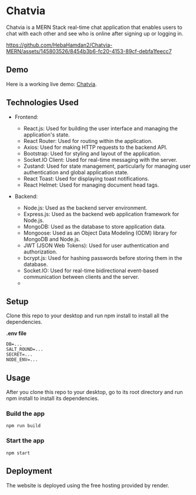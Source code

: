 # Chatvia

Chatvia is a MERN Stack real-time chat application that enables users to chat with each other and see who is online after signing up or logging in.

https://github.com/HebaHamdan2/Chatvia-MERN/assets/145803526/8454b3b6-fc20-4153-89cf-debfa1feecc7


## Demo
Here is a working live demo: [Chatvia](https://chatvia-mern.onrender.com/).

## Technologies Used

- Frontend:

   - React.js: Used for building the user interface and managing the application's state.
    - React Router: Used for routing within the application.
    - Axios: Used for making HTTP requests to the backend API.
    - Bootstrap: Used for styling and layout of the application.
    - Socket.IO Client: Used for real-time messaging with the server.
    - Zustand: Used for state management, particularly for managing user authentication and global application state.
    - React Toast: Used for displaying toast notifications.
    - React Helmet: Used for managing document head tags.
- Backend:
 
    - Node.js: Used as the backend server environment.
    - Express.js: Used as the backend web application framework for Node.js.
    - MongoDB: Used as the database to store application data.
    - Mongoose: Used as an Object Data Modeling (ODM) library for MongoDB and Node.js.
    - JWT (JSON Web Tokens): Used for user authentication and authorization.
    - bcrypt.js: Used for hashing passwords before storing them in the database.
    - Socket.IO: Used for real-time bidirectional event-based communication between clients and the server.
    - 
## Setup 
Clone this repo to your desktop and run npm install to install all the dependencies.

**.env file**
```
DB=...
SALT_ROUND=...
SECRET=...
NODE_ENV=...
```

## Usage
After you clone this repo to your desktop, go to its root directory and run npm install to install its dependencies.


### Build the app
```
npm run build
```
### Start the app
```
npm start
```

## Deployment
The website is deployed using the free hosting provided by render.




